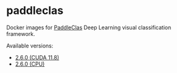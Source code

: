 # paddleclas
Docker images for [PaddleClas](https://github.com/PaddlePaddle/PaddleClas) Deep Learning visual classification framework.

Available versions:

* [2.6.0 (CUDA 11.8)](2.6.0_cuda11.8)
* [2.6.0 (CPU)](2.6.0_cpu)
